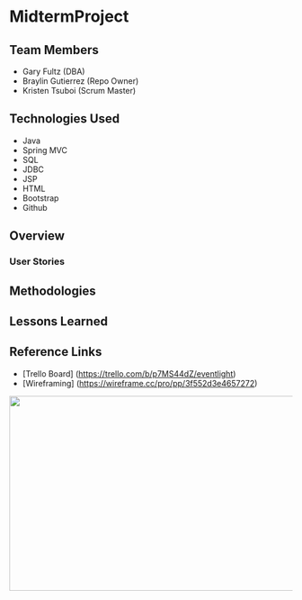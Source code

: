 # MidtermProject

## Team Members
- Gary Fultz (DBA)
- Braylin Gutierrez (Repo Owner)
- Kristen Tsuboi (Scrum Master)

## Technologies Used
- Java
- Spring MVC
- SQL
- JDBC
- JSP
- HTML
- Bootstrap
- Github

## Overview

### User Stories


## Methodologies

## Lessons Learned

## Reference Links
- [Trello Board] (https://trello.com/b/p7MS44dZ/eventlight)
- [Wireframing] (https://wireframe.cc/pro/pp/3f552d3e4657272)
<img src="https://github.com/mannygutierrez12/MidtermProject/blob/main/DB/EventLightDBImage.png?raw=true" height="346" width='800'>
